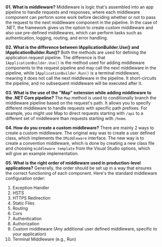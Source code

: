 **01. What is middleware?**
Middleware is logic that's assembled into an app pipeline to handle requests and responses, where each middleware component can perform some work before deciding whether or not to pass the request to the next middleware component in the pipeline. In the case of .NET, the framework gives us the option to create custom middleware and also use pre-defined middlewares, which can perform tasks such as authentication, logging, routing, and error handling.

**02. What is the difference between IApplicationBuilder.Use() and IApplicationBuilder.Run()?**
Both the methods are used for defining the application request pipeline. The difference is that `IApplicationBuilder.Use()` is the method used for adding middleware components to the request pipeline and may call the next middleware in the pipeline, while `IApplicationBuilder.Run()` is a terminal middleware, meaning it does not call the next middleware in the pipeline. It short-circuits the pipeline, and no subsequent middleware will be executed after it.

**03. What is the use of the "Map" extension while adding middleware to the .NET Core pipeline?**
The `Map` method is used to conditionally branch the middleware pipeline based on the request's path. It allows you to specify different middleware to handle requests with specific path prefixes. For example, you might use Map to direct requests starting with `/api` to a different set of middleware than requests starting with `/home`.

**04. How do you create a custom middleware?**
There are mainly 2 ways to create a custom middleware. The original way was to create a user defined class, which implements the `IMiddleware` interface. The new way is to create a convention middleware, which is done by creating a new class file and choosing `middleware template` from the Visual Studio options, which will give an example implementation.

**05. What is the right order of middleware used in production-level applications?**
Generally, the order should be set up in a way that ensures the correct functioning of each component. Here's the standard middleware configuration order:
1. Exception Handler
2. HSTS
3. HTTPS Redirection
4. Static Files
5. Routing
6. Cors
7. Authentication
8. Authorization
9. Custom middleware (Any additional user defined middleware, specific to your application)
10. Terminal Middleware (e.g., Run)